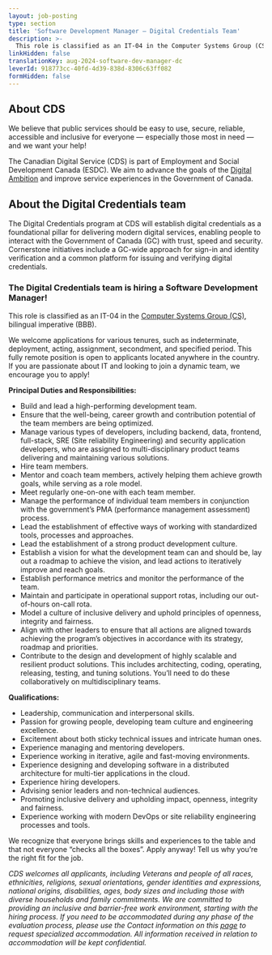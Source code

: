 ```yaml
---
layout: job-posting
type: section
title: 'Software Development Manager — Digital Credentials Team'
description: >-
  This role is classified as an IT-04 in the Computer Systems Group (CS), bilingual imperative (BBB). 
linkHidden: false
translationKey: aug-2024-software-dev-manager-dc
leverId: 918773cc-40fd-4d39-838d-8306c63ff082
formHidden: false
---
```


## About CDS 
We believe that public services should be easy to use, secure, reliable, accessible and inclusive for everyone — especially those most in need — and we want your help!

The Canadian Digital Service (CDS) is part of Employment and Social Development Canada (ESDC). We aim to advance the goals of the [Digital Ambition](https://www.canada.ca/en/government/system/digital-government/government-canada-digital-operations-strategic-plans/canada-digital-ambition.html) and improve service experiences in the Government of Canada.

## About the Digital Credentials team
The Digital Credentials program at CDS will establish digital credentials as a foundational pillar for delivering modern digital services, enabling people to interact with the Government of Canada (GC) with trust, speed and security. Cornerstone initiatives include a GC-wide approach for sign-in and identity verification and a common platform for issuing and verifying digital credentials. 

### **The Digital Credentials team is hiring a Software Development Manager!**

This role is classified as an IT-04 in the [Computer Systems Group (CS)](https://www.tbs-sct.canada.ca/agreements-conventions/view-visualiser-eng.aspx?id=1#toc27633227634), bilingual imperative (BBB). 

We welcome applications for various tenures, such as indeterminate, deployment, acting, assignment, secondment, and specified period. This fully remote position is open to applicants located anywhere in the country. If you are passionate about IT and looking to join a dynamic team, we encourage you to apply!

**Principal Duties and Responsibilities:**
- Build and lead a high-performing development team.
- Ensure that the well-being, career growth and contribution potential of the team members are being optimized.
- Manage various types of developers, including backend, data, frontend, full-stack, SRE (Site reliability Engineering) and security application developers, who are assigned to multi-disciplinary product teams delivering and maintaining various solutions.
- Hire team members.
- Mentor and coach team members, actively helping them achieve growth goals, while serving as a role model.
- Meet regularly one-on-one with each team member.
- Manage the performance of individual team members in conjunction with the government’s PMA (performance management assessment) process.
- Lead the establishment of effective ways of working with standardized tools, processes and approaches.
- Lead the establishment of a strong product development culture.
- Establish a vision for what the development team can and should be, lay out a roadmap to achieve the vision, and lead actions to iteratively improve and reach goals.
- Establish performance metrics and monitor the performance of the team.
- Maintain and participate in operational support rotas, including our out-of-hours on-call rota.
- Model a culture of inclusive delivery and uphold principles of openness, integrity and fairness.
- Align with other leaders to ensure that all actions are aligned towards achieving the program’s objectives in accordance with its strategy, roadmap and priorities.  
- Contribute to the design and development of highly scalable and resilient product solutions. This includes architecting, coding, operating, releasing, testing, and tuning solutions. You’ll need to do these collaboratively on multidisciplinary teams.

**Qualifications:**
- Leadership, communication and interpersonal skills.
- Passion for growing people, developing  team culture and engineering excellence.
- Excitement about both sticky technical issues and intricate human ones.
- Experience managing and mentoring developers.
- Experience working in iterative, agile and fast-moving environments.
- Experience designing and developing software in a distributed architecture for multi-tier applications in the cloud.  
- Experience hiring developers.
- Advising senior leaders and non-technical audiences.  
- Promoting inclusive delivery and upholding impact, openness, integrity and fairness. 
- Experience working with modern DevOps or site reliability engineering processes and tools.

We recognize that everyone brings skills and experiences to the table and that not everyone “checks all the boxes”. Apply anyway! Tell us why you’re the right fit for the job.

*CDS welcomes all applicants, including Veterans and people of all races, ethnicities, religions, sexual orientations, gender identities and expressions, national origins, disabilities, ages, body sizes and including those with diverse households and family commitments. We are committed to providing an inclusive and barrier-free work environment, starting with the hiring process. If you need to be accommodated during any phase of the evaluation process, please use the Contact information on this [page](https://www.canada.ca/en/public-service-commission/services/assessment-accommodation-page.html) to request specialized accommodation. All information received in relation to accommodation will be kept confidential.*
